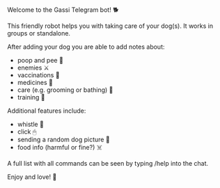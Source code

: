 Welcome to the Gassi Telegram bot! 🐕

This friendly robot helps you with taking care of your dog(s).
It works in groups or standalone.
    
After adding your dog you are able to add notes about:
- poop and pee 💩
- enemies ⚔️
- vaccinations 💉
- medicines 💊
- care (e.g. grooming or bathing) 🛁
- training 🦮
  

Additional features include:
- whistle 📣
- click 🖱
- sending a random dog picture 🧸
- food info (harmful or fine?) ☠️
  

A full list with all commands can be seen by typing /help into the chat.
    
Enjoy and love! 🥰
